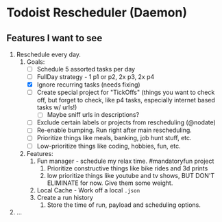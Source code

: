 # Todoist Rescheduler (Daemon)

## Features I want to see

1. Reschedule every day.
   1. Goals:
      - [ ] Schedule 5 assorted tasks per day
      - [ ] FullDay strategy - 1 p1 or p2, 2x p3, 2x p4
      - [x] Ignore recurring tasks (needs fixing)
      - [ ] Create special project for "TickOffs" (things you want to check off, but forget to check, like p4 tasks, especially internet based tasks w/ urls!)
        - [ ] Maybe sniff urls in descriptions?
      - [ ] Exclude certain labels or projects from rescheduling (@nodate)
      - [ ] Re-enable bumping.   Run right after main rescheduling.
      - [ ] Prioritize things like meals, banking, job hunt stuff, etc.
      - [ ] Low-prioritize things like coding, hobbies, fun, etc.
   2. Features:
      1. Fun manager - schedule my relax time.  #mandatoryfun project
         1. Prioritize constructive things like bike rides and 3d prints 
         2. low prioritize things like youtube and tv shows, BUT DON'T ELIMINATE for now.  Give them some weight.
      2. Local Cache - Work off a local `.json` 
      3. Create a run history
         1. Store the time of run, payload and scheduling options.
2. ...


